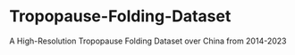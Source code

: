 # Tropopause-Folding-Dataset
A High-Resolution Tropopause Folding Dataset over China from 2014-2023
